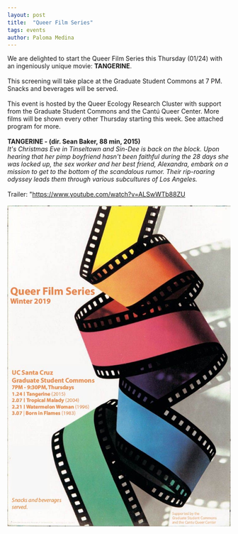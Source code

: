 ```yaml
---
layout: post
title:  "Queer Film Series"
tags: events
author: Paloma Medina
---
```


We are delighted to start the Queer Film Series this Thursday (01/24) with an ingeniously unique movie: <b>TANGERINE</b>.  
<br>
This screening will take place at the Graduate Student Commons at 7 PM. Snacks and beverages will be served.  
<br>
This event is hosted by the Queer Ecology Research Cluster with support from the Graduate Student Commons and the Cantú Queer Center. More films will be shown every other Thursday starting this week. See attached program for more.  
<br>
<b> TANGERINE - (dir. Sean Baker, 88 min, 2015)  </b>
<br>
*It's Christmas Eve in Tinseltown and Sin-Dee is back on the block. Upon hearing that her pimp boyfriend hasn't been faithful during the 28 days she was locked up, the sex worker and her best friend, Alexandra, embark on a mission to get to the bottom of the scandalous rumor. Their rip-roaring odyssey leads them through various subcultures of Los Angeles.*  
<br>
Trailer: "https://www.youtube.com/watch?v=ALSwWTb88ZU   
<br>
![](/images/film-fest-qerc-final.jpg)
